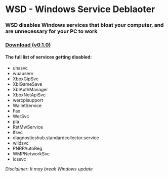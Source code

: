 # WSD - Windows Service Deblaoter

### WSD disables Windows services that bloat your computer, and are unnecessary for your PC to work

### [Download (v0.1.0)](https://github.com/tzwel/WSD/releases/download/0.1.0/WSD.exe)

#### The full list of services getting disabled:
 
- uhssvc
- wuauserv
- XboxGipSvc
- XblGameSave
- XblAuthManager
- XboxNetApiSvc
- wercplsupport
- WalletService
- Fax
- WerSvc
- pla
- RstMwService
- lfsvc
- diagnosticshub.standardcollector.service
- wlidsvc
- PNRPAutoReg
- WMPNetworkSvc
- icssvc

*Disclaimer: It may break Windows update*
